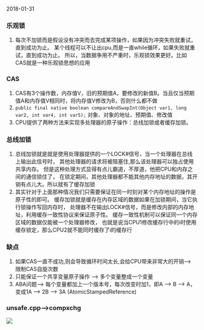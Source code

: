 2018-01-31

### 乐观锁
1. 每次不加锁而是假设没有冲突而去完成某项操作，如果因为冲突失败就重试，直到成功为止。
某个线程可以不让出cpu,而是一直while循环，如果失败就重试，直到成功为止。
所以，当数据争用不严重时，乐观锁效果更好。比如CAS就是一种乐观锁思想的应用

### CAS
1. CAS有3个操作数，内存值V，旧的预期值A，要修改的新值B。当且仅当预期值A和内存值V相同时，将内存值V修改为B，否则什么都不做
2. ``public final native boolean compareAndSwapInt(Object var1, long var2, int var4, int var5);`` 对象、对象的地址、预期值、修改值
3. CPU提供了两种方法来实现多处理器的原子操作：总线加锁或者缓存加锁。

### 总线加锁
1. 总线加锁就是就是使用处理器提供的一个LOCK#信号，当一个处理器在总线上输出此信号时，
其他处理器的请求将被阻塞住,那么该处理器可以独占使用共享内存。
但是这种处理方式显得有点儿霸道，不厚道，他把CPU和内存之间的通信锁住了，
在锁定期间，其他处理器都不能其他内存地址的数据，其开销有点儿大。所以就有了缓存加锁
2. 其实针对于上面那种情况我们只需要保证在同一时刻对某个内存地址的操作是原子性的即可。
缓存加锁就是缓存在内存区域的数据如果在加锁期间，当它执行锁操作写回内存时，
处理器不在输出LOCK#信号，而是修改内部的内存地址，利用缓存一致性协议来保证原子性。
缓存一致性机制可以保证同一个内存区域的数据仅能被一个处理器修改，
也就是说当CPU1修改缓存行中的i时使用缓存锁定，那么CPU2就不能同时缓存了i的缓存行

### 缺点
1. 如果CAS一直不成功,则会导致循环时间太长,会给CPU带来非常大的开销--> 限制CAS自旋次数
2. 只能保证一个共享变量原子操作 --> 多个变量整成一个变量
3. ABA问题--> 每个变量都加上一个版本号，每次改变时加1，即A —> B —> A，变成1A —> 2B —> 3A (AtomicStampedReference)

### unsafe.cpp-->compxchg
![](https://github.com/t734070824/tq.java/blob/master/tq.java.concurrent/src/main/java/_cas/1.png?raw=true)
